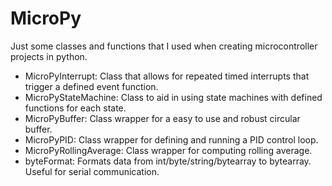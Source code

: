 # MicroPy
Just some classes and functions that I used when creating microcontroller projects in python.
  - MicroPyInterrupt: Class that allows for repeated timed interrupts that trigger a defined event function.
  - MicroPyStateMachine: Class to aid in using state machines with defined functions for each state.
  - MicroPyBuffer: Class wrapper for a easy to use and robust circular buffer.
  - MicroPyPID: Class wrapper for defining and running a PID control loop.
  - MicroPyRollingAverage: Class wrapper for computing rolling average.
  - byteFormat: Formats data from int/byte/string/bytearray to bytearray. Useful for serial communication.

